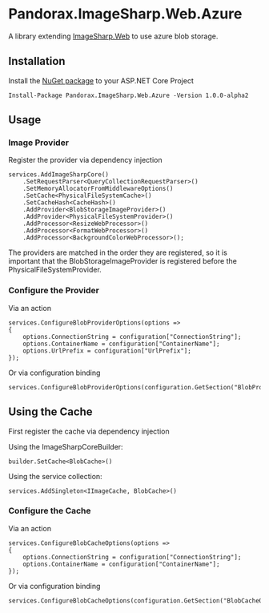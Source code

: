 # Pandorax.ImageSharp.Web.Azure

A library extending [ImageSharp.Web](https://github.com/SixLabors/ImageSharp.Web) to use azure blob storage.

## Installation

Install the [NuGet package](https://www.nuget.org/packages/Pandorax.ImageSharp.Web.Azure) to your ASP.NET Core Project

```
Install-Package Pandorax.ImageSharp.Web.Azure -Version 1.0.0-alpha2
```

## Usage

### Image Provider

Register the provider via dependency injection

```
services.AddImageSharpCore()
    .SetRequestParser<QueryCollectionRequestParser>()
    .SetMemoryAllocatorFromMiddlewareOptions()
    .SetCache<PhysicalFileSystemCache>()
    .SetCacheHash<CacheHash>()
    .AddProvider<BlobStorageImageProvider>()
    .AddProvider<PhysicalFileSystemProvider>()
    .AddProcessor<ResizeWebProcessor>()
    .AddProcessor<FormatWebProcessor>()
    .AddProcessor<BackgroundColorWebProcessor>();
```

The providers are matched in the order they are registered, so it is important that the BlobStorageImageProvider is registered before the PhysicalFileSystemProvider.

### Configure the Provider

Via an action
```
services.ConfigureBlobProviderOptions(options =>
{
    options.ConnectionString = configuration["ConnectionString"];
    options.ContainerName = configuration["ContainerName"];
    options.UrlPrefix = configuration["UrlPrefix"];
});
```

Or via configuration binding
```
services.ConfigureBlobProviderOptions(configuration.GetSection("BlobProviderOptions"));
```

## Using the Cache

First register the cache via dependency injection

Using the ImageSharpCoreBuilder:
```
builder.SetCache<BlobCache>()
```

Using the service collection:
```
services.AddSingleton<IImageCache, BlobCache>()
```

### Configure the Cache

Via an action
```
services.ConfigureBlobCacheOptions(options =>
{
    options.ConnectionString = configuration["ConnectionString"];
    options.ContainerName = configuration["ContainerName"];
});
```

Or via configuration binding
```
services.ConfigureBlobCacheOptions(configuration.GetSection("BlobCacheOptions"));
```
